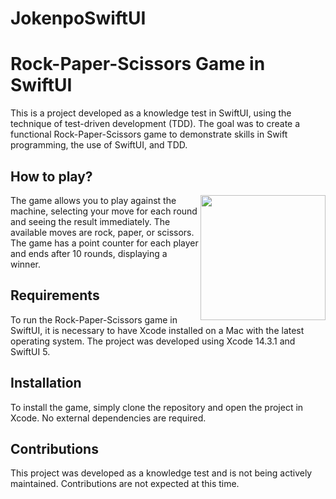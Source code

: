 # JokenpoSwiftUI

# Rock-Paper-Scissors Game in SwiftUI
This is a project developed as a knowledge test in SwiftUI, using the 
technique of test-driven development (TDD). The goal was to create a 
functional Rock-Paper-Scissors game to demonstrate skills in Swift 
programming, the use of SwiftUI, and TDD.

## How to play?
<img 
src="https://media.giphy.com/media/v1.Y2lkPTc5MGI3NjExNmlqdnRwajFhZHl2c3pwNjBnb2phOWNka2UxaHZxc3V6dGtvZ3BwZCZlcD12MV9pbnRlcm5hbF9naWZfYnlfaWQmY3Q9Zw/rosUQZf1iYyAAf87gX/giphy.gif" 
width="200" align="right">
The game allows you to play against the machine, selecting your move for 
each round and seeing the result immediately. The available moves are 
rock, paper, or scissors. The game has a point counter for each player and 
ends after 10 rounds, displaying a winner.

## Requirements
To run the Rock-Paper-Scissors game in SwiftUI, it is necessary to have 
Xcode installed on a Mac with the latest operating system. The project was 
developed using Xcode 14.3.1 and SwiftUI 5.

## Installation
To install the game, simply clone the repository and open the project in 
Xcode. No external dependencies are required.

## Contributions
This project was developed as a knowledge test and is not being actively 
maintained. Contributions are not expected at this time.

